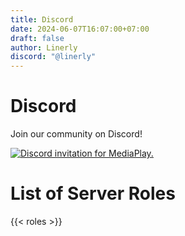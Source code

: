 ```yaml
---
title: Discord
date: 2024-06-07T16:07:00+07:00
draft: false
author: Linerly
discord: "@linerly"
---
```

# Discord

Join our community on Discord!

[![Discord invitation for MediaPlay.](https://discord.com/api/guilds/699994812517974057/widget.png?style=banner2 "MediaPlay")](https://discord.gg/tjNg8FstTu)

# List of Server Roles

{{< roles >}}